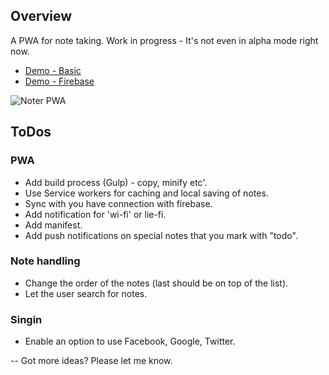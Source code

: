 ## Overview

A PWA for note taking.
Work in progress - It's not even in alpha mode right now.

* [Demo - Basic](https://noter-1.firebaseapp.com/index-pwa.html)
* [Demo - Firebase](https://noter-1.firebaseapp.com/)

![Noter PWA](https://noter-1.firebaseapp.com/noter-1-pwa.png)

## ToDos

### PWA
* Add build process (Gulp) - copy, minify etc'.
* Use Service workers for caching and local saving of notes.
* Sync with you have connection with firebase.
* Add notification for 'wi-fi' or lie-fi.
* Add manifest.
* Add push notifications on special notes that you mark with "todo".

### Note handling
* Change the order of the notes (last should be on top of the list).
* Let the user search for notes.

### Singin
* Enable an option to use Facebook, Google, Twitter.

--
Got more ideas? Please let me know.